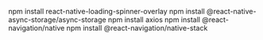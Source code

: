 npm install react-native-loading-spinner-overlay
npm install @react-native-async-storage/async-storage
npm install axios
npm install @react-navigation/native
npm install @react-navigation/native-stack